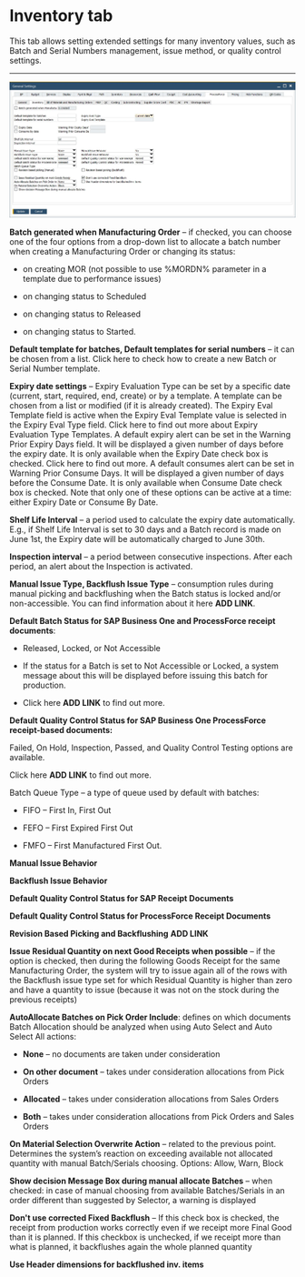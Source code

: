 # Inventory tab

This tab allows setting extended settings for many inventory values, such as Batch and Serial Numbers management, issue method, or quality control settings.

---

![Inventory Tab](./media/general-settings-inventory.webp)

**Batch generated when Manufacturing Order** – if checked, you can choose one of the four options from a drop-down list to allocate a batch number when creating a Manufacturing Order or changing its status:

- on creating MOR (not possible to use %MORDN% parameter in a template due to performance issues)

- on changing status to Scheduled

- on changing status to Released

- on changing status to Started.

**Default template for batches, Default templates for serial numbers** – it can be chosen from a list. Click here to check how to create a new Batch or Serial Number template.

**Expiry date settings** – Expiry Evaluation Type can be set by a specific date (current, start, required, end, create) or by a template. A template can be chosen from a list or modified (if it is already created). The Expiry Eval Template field is active when the Expiry Eval Template value is selected in the Expiry Eval Type field. Click here to find out more about Expiry Evaluation Type Templates.
A default expiry alert can be set in the Warning Prior Expiry Days field. It will be displayed a given number of days before the expiry date. It is only available when the Expiry Date check box is checked. Click here to find out more.
A default consumes alert can be set in Warning Prior Consume Days. It will be displayed a given number of days before the Consume Date. It is only available when Consume Date check box is checked.
Note that only one of these options can be active at a time: either Expiry Date or Consume By Date.

**Shelf Life Interval** – a period used to calculate the expiry date automatically. E.g., if Shelf Life Interval is set to 30 days and a Batch record is made on June 1st, the Expiry date will be automatically charged to June 30th.

**Inspection interval** – a period between consecutive inspections. After each period, an alert about the Inspection is activated.

**Manual Issue Type, Backflush Issue Type** – consumption rules during manual picking and backflushing when the Batch status is locked and/or non-accessible. You can find information about it here **ADD LINK**.

**Default Batch Status for SAP Business One and ProcessForce receipt documents**:

- Released, Locked, or Not Accessible

- If the status for a Batch is set to Not Accessible or Locked, a system message about this will be displayed before issuing this batch for production.

- Click here **ADD LINK** to find out more.

**Default Quality Control Status for SAP Business One ProcessForce receipt-based documents:**

Failed, On Hold, Inspection, Passed, and Quality Control Testing options are available.

Click here **ADD LINK** to find out more.

Batch Queue Type – a type of queue used by default with batches:

- FIFO – First In, First Out

- FEFO – First Expired First Out

- FMFO – First Manufactured First Out.

**Manual Issue Behavior**

**Backflush Issue Behavior**

**Default Quality Control Status for SAP Receipt Documents**

**Default Quality Control Status for ProcessForce Receipt Documents**

**Revision Based Picking and Backflushing** **ADD LINK**

**Issue Residual Quantity on next Good Receipts when possible** – if the option is checked, then during the following Goods Receipt for the same Manufacturing Order, the system will try to issue again all of the rows with the Backflush issue type set for which Residual Quantity is higher than zero and have a quantity to issue (because it was not on the stock during the previous receipts)

**AutoAllocate Batches on Pick Order Include**: defines on which documents Batch Allocation should be analyzed when using Auto Select and Auto Select All actions:

- **None** – no documents are taken under consideration

- **On other document** – takes under consideration allocations from Pick Orders

- **Allocated** – takes under consideration allocations from Sales Orders

- **Both** – takes under consideration allocations from Pick Orders and Sales Orders

**On Material Selection Overwrite Action** – related to the previous point. Determines the system’s reaction on exceeding available not allocated quantity with manual Batch/Serials choosing. Options: Allow, Warn, Block

**Show decision Message Box during manual allocate Batches** – when checked: in case of manual choosing from available Batches/Serials in an order different than suggested by Selector, a warning is displayed

**Don't use corrected Fixed Backflush** – If this check box is checked, the receipt from production works correctly even if we receipt more Final Good than it is planned. If this checkbox is unchecked, if we receipt more than what is planned, it backflushes again the whole planned quantity

**Use Header dimensions for backflushed inv. items**

